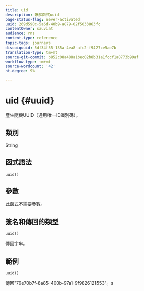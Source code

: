 ```yaml
---
title: uid
description: 瞭解函式uuid
page-status-flag: never-activated
uuid: 269d590c-5a6d-40b9-a879-02f5033863fc
contentOwner: sauviat
audience: rns
content-type: reference
topic-tags: journeys
discoiquuid: 5df34f55-135a-4ea8-afc2-f9427ce5ae7b
translation-type: tm+mt
source-git-commit: b852c08a488a1bec02b8b31a1fccf1a8773b99af
workflow-type: tm+mt
source-wordcount: '42'
ht-degree: 9%

---
```



# uid {#uuid}

產生隨機UUID（通用唯一ID識別碼）。

## 類別

String

## 函式語法

`uuid()`

## 參數

此函式不需要參數。

## 簽名和傳回的類型

`uuid()`

傳回字串。

## 範例

`uuid()`

傳回&quot;79e70b7f-8a85-400b-97a1-9f9826121553&quot;。s
